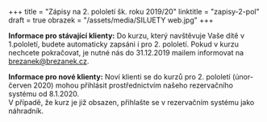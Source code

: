 +++
title = "Zápisy na 2. pololetí šk. roku 2019/20"
linktitle = "zapisy-2-pol"
draft = true
obrazek = "/assets/media/SILUETY web.jpg"
+++

**Informace pro stávající klienty:** Do kurzu, který navštěvuje Vaše dítě v 1.pololetí, budete automaticky zapsáni i pro 2. pololetí. Pokud v kurzu nechcete pokračovat, je nutné nás do 31.12.2019 mailem informovat na brezanek@brezanek.cz.  

**Informace pro nové klienty:** Noví klienti se do kurzů pro 2. pololetí (únor-červen 2020) mohou přihlásit prostřednictvím našeho rezervačního systému od 8.1.2020.  
V případě, že kurz je již obsazen, přihlašte se v rezervačním systému jako náhradník.  

